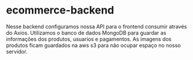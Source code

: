 # ecommerce-backend
  Nesse backend configuramos nossa API para o frontend consumir através do Axios. 
  Utilizamos o banco de dados MongoDB para guardar as informações dos produtos, usuarios e pagamentos.
  As imagens dos produtos ficam guardados na aws s3 para não ocupar espaço no nosso servidor.
  
